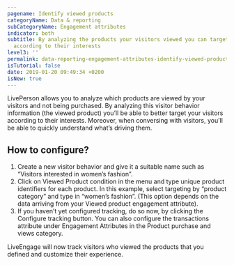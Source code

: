 ```yaml
---
pagename: Identify viewed products
categoryName: Data & reporting
subCategoryName: Engagement attributes
indicator: both
subtitle: By analyzing the products your visitors viewed you can target customers
  according to their interests
level3: ''
permalink: data-reporting-engagement-attributes-identify-viewed-products.html
isTutorial: false
date: 2019-01-20 09:49:34 +0200
isNew: true
---
```

LivePerson allows you to analyze which products are viewed by your visitors and not being purchased. By analyzing this visitor behavior information (the viewed product) you’ll be able to better target your visitors according to their interests. Moreover, when conversing with visitors, you’ll be able to quickly understand what’s driving them.

## How to configure?

1. Create a new visitor behavior and give it a suitable name such as “Visitors interested in women’s fashion”.
2. Click on Viewed Product condition in the menu and type unique product identifiers for each product. In this example, select targeting by “product category” and type in “women’s fashion”. (This option depends on the data arriving from your Viewed product engagement attribute).
3. If you haven’t yet configured tracking, do so now, by clicking the Configure tracking button. You can also configure the transactions attribute under Engagement Attributes in the Product purchase and views category.

LiveEngage will now track visitors who viewed the products that you defined and customize their experience.
